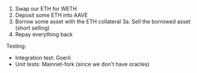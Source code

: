 1. Swap our ETH for WETH
2. Deposit some ETH into AAVE
3. Borrow some asset with the ETH collateral
    3a. Sell the borrowed asset (short selling)
4. Repay everything back

Testing: 
- Integration test: Goerli
- Unit tests: Mainnet-fork (since we don't have oracles)